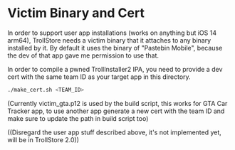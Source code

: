 # Victim Binary and Cert

In order to support user app installations (works on anything but iOS 14 arm64), TrollStore needs a victim binary that it attaches to any binary installed by it. By default it uses the binary of "Pastebin Mobile", because the dev of that app gave me permission to use that.

In order to compile a pwned TrollInstaller2 IPA, you need to provide a dev cert with the same team ID as your target app in this directory.

```bash
./make_cert.sh <TEAM_ID>
```

(Currently victim_gta.p12 is used by the build script, this works for GTA Car Tracker app, to use another app generate a new cert with the team ID and make sure to update the path in build script too)

((Disregard the user app stuff described above, it's not implemented yet, will be in TrollStore 2.0))